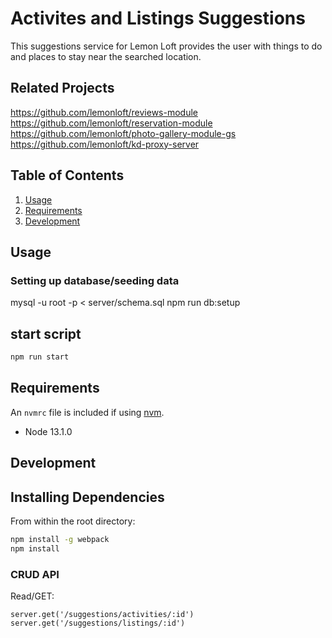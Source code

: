 # Activites and Listings Suggestions

This suggestions service for Lemon Loft provides the user with things to do and places to stay near the searched location.

## Related Projects
https://github.com/lemonloft/reviews-module
https://github.com/lemonloft/reservation-module
https://github.com/lemonloft/photo-gallery-module-gs
https://github.com/lemonloft/kd-proxy-server

## Table of Contents

1. [Usage](#Usage)
1. [Requirements](#requirements)
1. [Development](#development)

## Usage

### Setting up database/seeding data

mysql -u root -p < server/schema.sql
npm run db:setup

## start script

```sh
npm run start
```

## Requirements

An `nvmrc` file is included if using [nvm](https://github.com/creationix/nvm).

- Node 13.1.0

## Development

## Installing Dependencies

From within the root directory:

```sh
npm install -g webpack
npm install
```

### CRUD API

Read/GET:
```
server.get('/suggestions/activities/:id')
server.get('/suggestions/listings/:id')
```